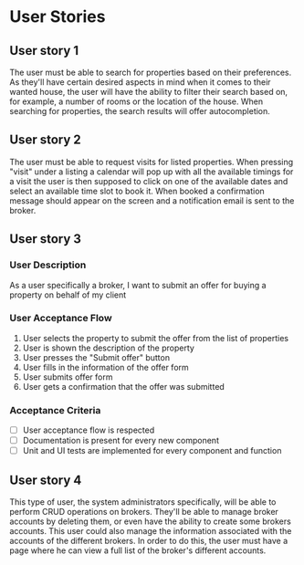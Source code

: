 # User Stories

<!-- Search for properties: -->
## User story 1
The user must be able to search for properties based on their preferences. As they'll have certain desired aspects in mind when it comes to their wanted house, the
user will have the ability to filter their search based on, for example, a number of rooms or the location of the house. When searching for properties, the search 
results will offer autocompletion.


<!-- Requests for visits for properties: -->
## User story 2
The user must be able to request visits for listed properties. When pressing "visit" under a listing a calendar will pop up with all the available timings for a visit
the user is then supposed to click on one of the available dates and select an available time slot to book it.  When booked a confirmation message should appear on the screen
and a notification email is sent to the broker.

<!-- CRUD operations on properties: -->
## User story 3
### User Description
As a user specifically a broker, I want to submit an offer for buying a property on behalf of my client

### User Acceptance Flow
1. User selects the property to submit the offer from the list of properties
2. User is shown the description of the property
3. User presses the "Submit offer" button
4. User fills in the information of the offer form
5. User submits offer form
6. User gets a confirmation that the offer was submitted

### Acceptance Criteria
- [ ] User acceptance flow is respected
- [ ] Documentation is present for every new component
- [ ] Unit and UI tests are implemented for every component and function

<!-- CRUD operations on brokers -->
## User story 4
This type of user, the system administrators specifically, will be able to perform CRUD operations on brokers. They'll be able to manage broker accounts by deleting them, or 
even have the ability to create some brokers accounts. This user could also manage the information associated with the accounts of the different brokers. In order to do this, 
the user must have a page where he can view a full list of the broker's different accounts.
